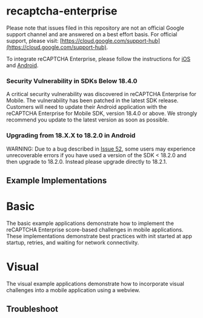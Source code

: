 # recaptcha-enterprise

Please note that issues filed in this repository are not an official Google
support channel and are answered on a best effort basis. For official support,
please visit:
[https://cloud.google.com/support-hub](https://cloud.google.com/support-hub).

To integrate reCAPTCHA Enterprise, please follow the instructions for
[iOS](https://cloud.google.com/recaptcha-enterprise/docs/instrument-ios-apps)
and
[Android](https://cloud.google.com/recaptcha-enterprise/docs/instrument-android-apps).

### Security Vulnerability in SDKs Below 18.4.0

A critical security vulnerability was discovered in reCAPTCHA Enterprise for Mobile. The vulnerability has been patched in the latest SDK release. Customers will need to update their Android application with the reCAPTCHA Enterprise for Mobile SDK, version 18.4.0 or above. We strongly recommend you update to the latest version as soon as possible.

### Upgrading from 18.X.X to 18.2.0 in Android

WARNING: Due to a bug described in
[Issue 52](https://github.com/GoogleCloudPlatform/recaptcha-enterprise-mobile-sdk/issues/52),
some users may experience unrecoverable errors if you have used a version of the
SDK < 18.2.0 and then upgrade to 18.2.0. Instead please upgrade directly to
18.2.1.

## Example Implementations

# Basic

The basic example applications demonstrate how to implement the reCAPTCHA
Enterprise score-based challenges in mobile applications. These implementations
demonstrate best practices with init started at app startup, retries, and
waiting for network connectivity.

# Visual

The visual example applications demonstrate how to incorporate visual challenges
into a mobile application using a webview.

## Troubleshoot
